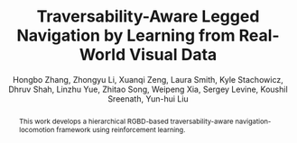 ---
title: "Traversability-Aware Legged Navigation by Learning from Real-World Visual Data"
paper_link: 'https://arxiv.org/abs/2410.10621'
code_link: 
youtube_link: 'https://www.youtube.com/watch?v=RSqnIWZ1qks'
twitter_link:
bilibili_link: 

author: "Hongbo Zhang, Zhongyu Li, Xuanqi Zeng, Laura Smith, Kyle Stachowicz, Dhruv Shah, Linzhu Yue, Zhitao Song, Weipeng Xia, Sergey Levine, Koushil Sreenath, Yun-hui Liu"
abstract: "This work develops a hierarchical RGBD-based traversability-aware navigation-locomotion framework using reinforcement learning."
category: manuscripts
journal: Under Review (2025)
year: 2025
relevance: 1
title_picture: '/images/trv.gif'
---